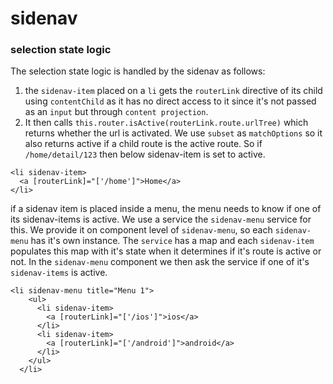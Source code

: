 # sidenav

### selection state logic

The selection state logic is handled by the sidenav as follows:

1. the `sidenav-item` placed on a `li` gets the `routerLink` directive of its child using `contentChild` as it has no direct access to it since it's not passed as an `input` but through `content projection`.
2. It then calls `this.router.isActive(routerLink.route.urlTree)` which returns whether the url is activated. We use `subset` as `matchOptions` so it also returns active if a child route is the active route.
   So if `/home/detail/123` then below sidenav-item is set to active.

```
<li sidenav-item>
  <a [routerLink]="['/home']">Home</a>
</li>
```

if a sidenav item is placed inside a menu, the menu needs to know if one of its sidenav-items is active.
We use a service the `sidenav-menu` service for this. We provide it on component level of `sidenav-menu`, so each `sidenav-menu` has it's own instance. The `service` has a map and each `sidenav-item` populates this map with it's state when it determines if it's route is active or not. In the `sidenav-menu` component we then ask the service if one of it's `sidenav-items` is active.

```
<li sidenav-menu title="Menu 1">
    <ul>
      <li sidenav-item>
        <a [routerLink]="['/ios']">ios</a>
      </li>
      <li sidenav-item>
        <a [routerLink]="['/android']">android</a>
      </li>
    </ul>
  </li>
```
